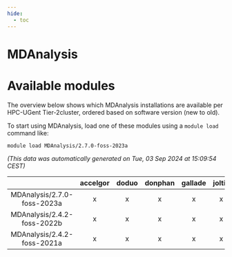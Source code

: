 ```yaml
---
hide:
  - toc
---
```


MDAnalysis
==========

# Available modules


The overview below shows which MDAnalysis installations are available per HPC-UGent Tier-2cluster, ordered based on software version (new to old).

To start using MDAnalysis, load one of these modules using a `module load` command like:

```shell
module load MDAnalysis/2.7.0-foss-2023a
```

*(This data was automatically generated on Tue, 03 Sep 2024 at 15:09:54 CEST)*  

| |accelgor|doduo|donphan|gallade|joltik|shinx|skitty|
| :---: | :---: | :---: | :---: | :---: | :---: | :---: | :---: |
|MDAnalysis/2.7.0-foss-2023a|x|x|x|x|x|x|x|
|MDAnalysis/2.4.2-foss-2022b|x|x|x|x|x|-|x|
|MDAnalysis/2.4.2-foss-2021a|x|x|x|x|x|-|x|
